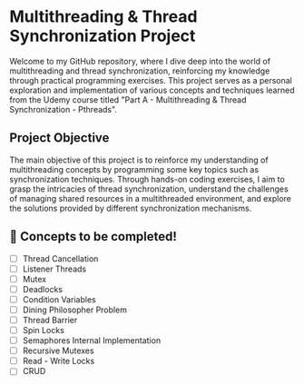# Multithreading & Thread Synchronization Project

Welcome to my GitHub repository, where I dive deep into the world of multithreading and thread synchronization, reinforcing my knowledge through practical programming exercises. This project serves as a personal exploration and implementation of various concepts and techniques learned from the Udemy course titled "Part A - Multithreading & Thread Synchronization - Pthreads".



## Project Objective

The main objective of this project is to reinforce my understanding of multithreading concepts by programming some key topics such as synchronization techniques. Through hands-on coding exercises, I aim to grasp the intricacies of thread synchronization, understand the challenges of managing shared resources in a multithreaded environment, and explore the solutions provided by different synchronization mechanisms.


## 🚀 Concepts to be completed!
- [ ] Thread Cancellation
- [ ] Listener Threads
- [ ] Mutex
- [ ] Deadlocks
- [ ] Condition Variables
- [ ] Dining Philosopher Problem
- [ ] Thread Barrier
- [ ] Spin Locks
- [ ] Semaphores Internal Implementation
- [ ] Recursive Mutexes
- [ ] Read - Write Locks
- [ ] CRUD
